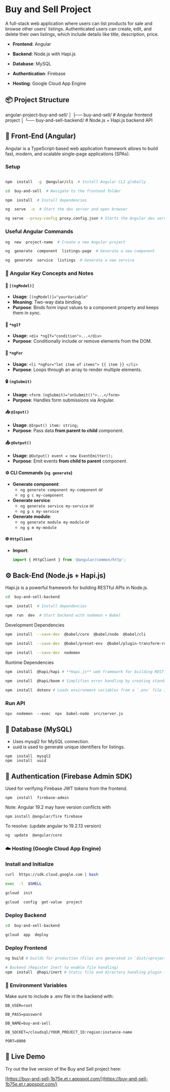 
# Buy and Sell Project

  

A full-stack web application where users can list products for sale and browse other users' listings. Authenticated users can create, edit, and delete their own listings, which include details like title, description, price.

-  **Frontend**: Angular

-  **Backend**: Node.js with Hapi.js

-  **Database**: MySQL

-  **Authentication**: Firebase

-  **Hosting**: Google Cloud App Engine


## 📦 Project Structure

angular-project-buy-and-sell/
│
├── buy-and-sell/ # Angular frontend project
│
└── buy-and-sell-backend/ # Node.js + Hapi.js backend API

## 🔧 Front-End (Angular)

  

Angular is a TypeScript-based web application framework allows to build fast, modern, and scalable single-page applications (SPAs).

  

### Setup

  

```bash

npm  install  -g  @angular/cli  # Install Angular CLI globally

cd  buy-and-sell  # Navigate to the frontend folder

npm  install  # Install dependencies

ng  serve  -o  # Start the dev server and open browser

ng serve --proxy-config proxy.config.json # Starts the Angular dev server with a proxy.
```
### Useful  Angular  Commands
```bash
ng  new  project-name  # Create a new Angular project

ng  generate  component  listings-page  # Generate a new component

ng  generate  service  listings  # Generate a new service
```


### 🧠 Angular Key Concepts and Notes

#### 🔁 `[(ngModel)]`
- **Usage**: `[(ngModel)]="yourVariable"`
- **Meaning**: Two-way data binding.
- **Purpose**: Binds form input values to a component property and keeps them in sync.

#### 🧩 `*ngIf`
- **Usage**: `<div *ngIf="condition">...</div>`
- **Purpose**: Conditionally include or remove elements from the DOM.

#### 🔁 `*ngFor`
- **Usage**: `<li *ngFor="let item of items"> {{ item }} </li>`
- **Purpose**: Loops through an array to render multiple elements.

#### 🔒 `(ngSubmit)`
- **Usage**: `<form (ngSubmit)="onSubmit()">...</form>`
- **Purpose**: Handles form submissions via Angular.

#### 📥 `@Input()`
- **Usage**: `@Input() item: string;`
- **Purpose**: Pass data **from parent to child** component.

#### 📤 `@Output()`
- **Usage**: `@Output() event = new EventEmitter();`
- **Purpose**: Emit events **from child to parent** component.

#### ⚙️ CLI Commands (`ng generate`)
- **Generate component**: 
	- `ng generate component my-component` or 
	- `ng g c my-component`
- **Generate service**: 
	- `ng generate service my-service` or 
	- `ng g s my-service`
- **Generate module**: 
	- `ng generate module my-module` or 
	- `ng g m my-module`

#### 🌐 `HttpClient`
- **Import**: 
  ```ts
  import { HttpClient } from '@angular/common/http';
  ```
## ⚙️  Back-End (Node.js +  Hapi.js)

Hapi.js  is  a  powerful  framework  for  building  RESTful  APIs  in  Node.js.

```bash
cd  buy-and-sell-backend

npm  install  # Install dependencies

npm  run  dev  # Start backend with nodemon + Babel
```
Development  Dependencies

```bash
npm  install  --save-dev  @babel/core  @babel/node  @babel/cli

npm  install  --save-dev  @babel/preset-env  @babel/plugin-transform-runtime

npm  install  --save-dev  nodemon
```
Runtime  Dependencies
```bash
npm  install  @hapi/hapi # **Hapi.js** web framework for building RESTful APIs.
   
npm  install  @hapi/boom # Simplifies error handling by creating standardized HTTP error responses.

npm  install  dotenv # Loads environment variables from a `.env` file into `process.env` for secure configuration management.
```
### Run  API
```
npx  nodemon  --exec  npx  babel-node  src/server.js
```
## 💾  Database (MySQL)

- Uses  mysql2  for  MySQL  connection.
- uuid  is  used  to  generate  unique  identifiers  for  listings.

```
npm  install  mysql2  
npm  install  uuid
```


## 🔐  Authentication (Firebase Admin  SDK)

Used  for  verifying  Firebase  JWT  tokens  from  the  frontend.

```
npm  install  firebase-admin
```
Note:  Angular  19.2  may  have  version  conflicts  with  
```
npm install @angular/fire firebase
```
To  resolve: (update angular to 19.2.13 version)
```bash
ng  update  @angular/core 
```
### ☁️  Hosting (Google Cloud  App  Engine)

### Install  and  Initialize
```bash
curl  https://sdk.cloud.google.com | bash

exec  -l  $SHELL

gcloud  init

gcloud  config  get-value  project
```
### Deploy  Backend
```bash
cd  buy-and-sell-backend

gcloud  app  deploy
```
### Deploy  Frontend
```bash
ng build # builds for production (Files are generated in `dist/<project-name>/`)

# Backend (Register Inert to enable file handling)
npm  install  @hapi/inert # Static file and directory handling plugin (e.g., serving images or frontend assets).
```

### 📁  Environment  Variables

Make  sure  to  include  a  .env  file  in  the  backend  with:

```
DB_USER=root

DB_PASS=password

DB_NAME=buy-and-sell

DB_SOCKET=/cloudsql/YOUR_PROJECT_ID:region:instance-name

PORT=8000
```
## 🚀 Live Demo

Try out the live version of the Buy and Sell project here:

[https://buy-and-sell-1b75e.et.r.appspot.com/](https://buy-and-sell-1b75e.et.r.appspot.com/)
